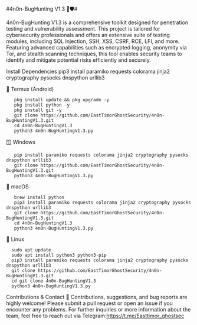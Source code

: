 #4n0n-BugHunting V1.3 🐞🛡️#

   4n0n-BugHunting V1.3 is a comprehensive toolkit designed for penetration testing and vulnerability assessment. This project is tailored for cybersecurity professionals and offers an extensive suite of testing modules, including SQL Injection, SSH, XSS, CSRF, RCE, LFI, and more. Featuring advanced capabilities such as encrypted logging, anonymity via Tor, and stealth scanning techniques, this tool enables security teams to identify and mitigate potential risks efficiently and securely.

Install Dependencies
             pip3 install paramiko requests colorama jinja2 cryptography pysocks dnspython urllib3

📱 Termux (Android)

       pkg install update && pkg upgrade -y
       pkg install python -y
       pkg install git -y
       git clone https://github.com/EastTimorGhostSecurity/4n0n-BugHuntingV1.3.git
       cd 4n0n-BugHuntingV1.3
       python3 4n0n-BugHuntingV1.3.py

🪟 Windows

       pip install paramiko requests colorama jinja2 cryptography pysocks dnspython urllib3
       git clone https://github.com/EastTimorGhostSecurity/4n0n-BugHuntingV1.3.git
       python3 4n0n-BugHuntingV1.3.py

🍎 macOS

       brew install python
       pip3 install paramiko requests colorama jinja2 cryptography pysocks dnspython urllib3
       git clone https://github.com/EastTimorGhostSecurity/4n0n-BugHuntingV1.3.git
       cd 4n0n-BugHuntingV1.3
       python3 4n0n-BugHuntingV1.3.py

🐧 Linux

      sudo apt update
      sudo apt install python3 python3-pip
      pip3 install paramiko requests colorama jinja2 cryptography pysocks dnspython urllib3
      git clone https://github.com/EastTimorGhostSecurity/4n0n-BugHuntingV1.3.git
      cd git clone 4n0n-BugHuntingV1.3
      python3 4n0n-BugHuntingV1.3.py

Contributions & Contact 🤝
   Contributions, suggestions, and bug reports are highly welcome! Please submit a pull request or open an issue if you encounter any problems. For further inquiries or more information about the team, feel free to reach out via Telegram:https://t.me/Easttimor_ghostsec
